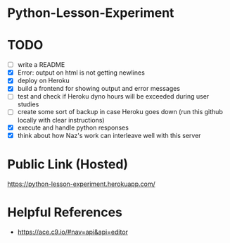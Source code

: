 # Python-Lesson-Experiment


# TODO
- [ ] write a README
- [x] Error: output on html is not getting newlines
- [x] deploy on Heroku
- [x] build a frontend for showing output and error messages
- [ ] test and check if Heroku dyno hours will be exceeded during user studies
- [ ] create some sort of backup in case Heroku goes down (run this github locally with clear instructions)
- [x] execute and handle python responses
- [x] think about how Naz's work can interleave well with this server

# Public Link (Hosted)
https://python-lesson-experiment.herokuapp.com/

# Helpful References
- https://ace.c9.io/#nav=api&api=editor

